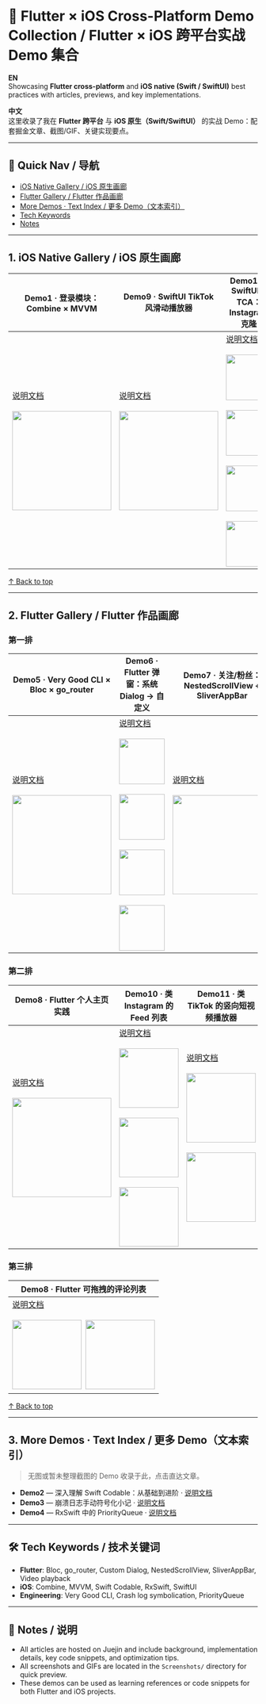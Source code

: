 # 🚀 Flutter × iOS Cross-Platform Demo Collection / Flutter × iOS 跨平台实战 Demo 集合

**EN**  
Showcasing **Flutter cross-platform** and **iOS native (Swift / SwiftUI)** best practices with articles, previews, and key implementations.

**中文**  
这里收录了我在 **Flutter 跨平台** 与 **iOS 原生（Swift/SwiftUI）** 的实战 Demo：配套掘金文章、截图/GIF、关键实现要点。

---

## 🧭 Quick Nav / 导航
- [iOS Native Gallery / iOS 原生画廊](#1-ios-native-gallery)
- [Flutter Gallery / Flutter 作品画廊](#2-flutter-gallery)
- [More Demos · Text Index / 更多 Demo（文本索引）](#3-more-demos--text-index)
- [Tech Keywords](#-tech-keywords--技术关键词)
- [Notes](#-notes--说明)

---

<a id="1-ios-native-gallery"></a>
## 1. iOS Native Gallery / iOS 原生画廊

| Demo1 · 登录模块：Combine × MVVM | Demo9 · SwiftUI TikTok 风滑动播放器 | Demo12 · SwiftUI × TCA：Instagram 克隆 |
|---|---|---|
| [说明文档](https://juejin.cn/post/7510477725477912630)<br><br><a href="Screenshots/demo.gif"><img src="Screenshots/demo.gif" width="200"></a> | [说明文档](https://juejin.cn/spost/7533641415130644489)<br><br><a href="Screenshots/9_1.gif"><img src="Screenshots/9_1.gif" width="200"></a> | [说明文档](https://juejin.cn/spost/7541297764710924334)<br><br><a href="Screenshots/12_1.png"><img src="Screenshots/12_1.png" width="92"></a>&ensp;<a href="Screenshots/12_2.png"><img src="Screenshots/12_2.png" width="92"></a>&ensp;<a href="Screenshots/12_3.png"><img src="Screenshots/12_3.png" width="92"></a>&ensp;<a href="Screenshots/12_4.png"><img src="Screenshots/12_4.png" width="92"></a> |

[↑ Back to top](#readme)

---

<a id="2-flutter-gallery"></a>
## 2. Flutter Gallery / Flutter 作品画廊

### 第一排
| Demo5 · Very Good CLI × Bloc × go_router | Demo6 · Flutter 弹窗：系统 Dialog → 自定义 | Demo7 · 关注/粉丝：NestedScrollView + SliverAppBar |
|---|---|---|
| [说明文档](https://juejin.cn/post/7523246240474513418)<br><br><a href="Screenshots/Jul-05.gif"><img src="Screenshots/Jul-05.gif" width="200"></a> | [说明文档](https://juejin.cn/post/7525711687703691315)<br><br><a href="Screenshots/6_1.png"><img src="Screenshots/6_1.png" width="92"></a>&ensp;<a href="Screenshots/6_2.png"><img src="Screenshots/6_2.png" width="92"></a>&ensp;<a href="Screenshots/6_3.png"><img src="Screenshots/6_3.png" width="92"></a>&ensp;<a href="Screenshots/6_4.png"><img src="Screenshots/6_4.png" width="92"></a> | [说明文档](https://juejin.cn/post/7528344720075161610)<br><br><a href="Screenshots/7_1.gif"><img src="Screenshots/7_1.gif" width="200"></a> |

### 第二排
| Demo8 · Flutter 个人主页实践 | Demo10 · 类 Instagram 的 Feed 列表 | Demo11 · 类 TikTok 的竖向短视频播放器 |
|---|---|---|
| [说明文档](https://juejin.cn/post/7530993789634805769)<br><br><a href="Screenshots/8_1.gif"><img src="Screenshots/8_1.gif" width="200"></a> | [说明文档](https://juejin.cn/post/7536119661534347310)<br><br><a href="Screenshots/10_1.gif"><img src="Screenshots/10_1.gif" width="120"></a>&ensp;<a href="Screenshots/10_2.gif"><img src="Screenshots/10_2.gif" width="120"></a>&ensp;<a href="Screenshots/10_3.gif"><img src="Screenshots/10_3.gif" width="120"></a> | [说明文档](https://juejin.cn/spost/7538642318317076499)<br><br><a href="Screenshots/11_1.gif"><img src="Screenshots/11_1.gif" width="140"></a>&ensp;<a href="Screenshots/11_2.gif"><img src="Screenshots/11_2.gif" width="140"></a> |

### 第三排
| Demo8 · Flutter 可拖拽的评论列表 | 
|---|
| [说明文档](https://juejin.cn/post/7530993789634805769) <br><br><a href="Screenshots/13_1.gif"><img src="Screenshots/13_1.gif" width="140"></a>&ensp;<a href="Screenshots/13_2.gif"><img src="Screenshots/13_2.gif" width="140"></a> |

[↑ Back to top](#readme)

---

<a id="3-more-demos--text-index"></a>
## 3. More Demos · Text Index / 更多 Demo（文本索引）

> 无图或暂未整理截图的 Demo 收录于此，点击直达文章。

- **Demo2** — 深入理解 Swift Codable：从基础到进阶 · [说明文档](https://juejin.cn/post/7512720387718725659)
- **Demo3** — 崩溃日志手动符号化小记 · [说明文档](https://juejin.cn/post/7515377033868361738)
- **Demo4** — RxSwift 中的 PriorityQueue · [说明文档](https://juejin.cn/post/7517916583731396645)

---

## 🛠 Tech Keywords / 技术关键词
- **Flutter**: Bloc, go_router, Custom Dialog, NestedScrollView, SliverAppBar, Video playback  
- **iOS**: Combine, MVVM, Swift Codable, RxSwift, SwiftUI  
- **Engineering**: Very Good CLI, Crash log symbolication, PriorityQueue

---

## 📌 Notes / 说明
- All articles are hosted on Juejin and include background, implementation details, key code snippets, and optimization tips.  
- All screenshots and GIFs are located in the `Screenshots/` directory for quick preview.  
- These demos can be used as learning references or code snippets for both Flutter and iOS projects.  
